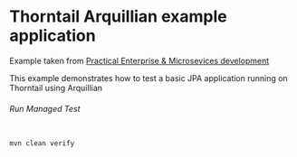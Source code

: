 Thorntail Arquillian example application
=====================================

Example taken from [Practical Enterprise & Microsevices development](http://www.itbuzzpress.com/ebooks/java-ee-7-development-on-wildfly.html)

This example demonstrates how to test a basic JPA application running on Thorntail using Arquillian 

###### Run Managed Test
```shell

mvn clean verify
```
 
 
